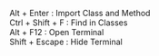 
Alt + Enter : Import Class and Method <br />
Ctrl + Shift + F : Find in Classes <br />
Alt + F12 : Open Terminal <br />
Shift + Escape : Hide Terminal <br />
